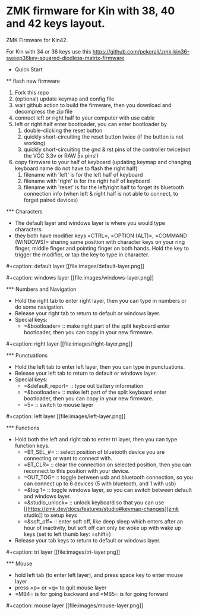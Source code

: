 # ZMK firmware for Kin with 38, 40 and 42 keys layout.
ZMK Firmware for Kin42.

For Kin with 34 or 36 keys use this https://github.com/pekorali/zmk-kin36-sweep36key-squared-diodless-matrix-firmware



* Quick Start

** flash new firmware

1. Fork this repo
2. (optional) update keymap and config file
3. wait github action to build the firmware, then you download and decompress the zip file
4. connect left or right half to your computer with use cable
5. left or right half enter bootloader, you can enter bootloader by
   1) double-clicking the reset button
   2) quickly short-circuiting the reset button twice (if the button is not working)
   3) quickly short-circuiting the gnd & rst pins of the controller twice(not the VCC 3.3v or RAW 5v pins!) 
6. copy firmware to your half of keyboard (updating keymap and changing keyboard name do not have to flash the right half)
   1) filename with 'left' is for the left half of keyboard
   2) filename with 'right' is for the right half of keyboard
   3) filename with 'reset' is for the left/right half to forget its bluetooth connection info (when left & right half is not able to connect, to forget paired devices)


*** Characters

- The default layer and windows layer is where you would type characters.
- they both have modifier keys =CTRL=, =OPTION (ALT)=, =COMMAND (WINDOWS)= sharing same position with character keys on your ring finger, middle finger and pointing finger on both hands. Hold the key to trigger the modifier, or tap the key to type in character.

#+caption: default layer
[[file:images/default-layer.png]]

#+caption: windows layer
[[file:images/windows-layer.png]]

*** Numbers and Navigation

- Hold the right tab to enter right layer, then you can type in numbers or do some navigation.
- Release your right tab to return to default or windows layer.
- Special keys:
  - =&bootloader= :: make right part of the split keyboard enter bootloader, then you can copy in your new firmware.

#+caption: right layer
[[file:images/right-layer.png]]

*** Punctuations

- Hold the left tab to enter left layer, then you can type in punctuations.
- Release your left tab to return to default or windows layer.
- Special keys:
  - =&default_report= :: type out battery information
  - =&bootloader= :: make left part of the split keyboard enter bootloader, then you can copy in your new firmware.
  - =5= :: switch to mouse layer

#+caption: left layer
[[file:images/left-layer.png]]

*** Functions

- Hold both the left and right tab to enter tri layer, then you can type function keys.
  - =BT_SEL_#= :: select position of bluetooth device you are connecting or want to connect with.
  - =BT_CLR= :: clear the connection on selected position, then you can reconnect to this position with your device.
  - =OUT_TOG= :: toggle between usb and bluetooth connection, so you can connect up to 6 devices (5 with bluetooth, and 1 with usb)
  - =&tog 1= :: toggle windows layer, so you can switch between default and windows layer.
  - =&studio_unlock= :: unlock keyboard so that you can use [[https://zmk.dev/docs/features/studio#keymap-changes][zmk studio]] to setup keys
  - =&soft_off= :: enter soft off, like deep sleep which enters after an hour of inactivity, but soft off can only be woke up with wake up keys (set to left thumb key: =shift=)
- Release your tab keys to return to default or windows layer.

#+caption: tri layer
[[file:images/tri-layer.png]]

*** Mouse

- hold left tab (to enter left layer), and press space key to enter mouse layer
- press =p= or =q= to quit mouse layer
- =MB4= is for going backward and =MB5= is for going forward

#+caption: mouse layer
[[file:images/mouse-layer.png]]

